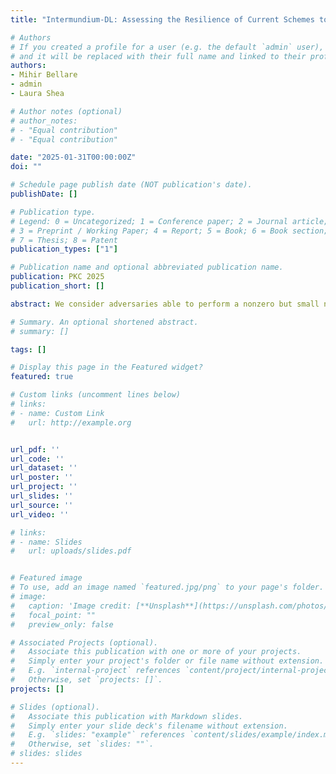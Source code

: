 ```yaml
---
title: "Intermundium-DL: Assessing the Resilience of Current Schemes to Discrete-Log-Computation Attacks on Public Parameters"

# Authors
# If you created a profile for a user (e.g. the default `admin` user), write the username (folder name) here 
# and it will be replaced with their full name and linked to their profile.
authors:
- Mihir Bellare
- admin
- Laura Shea

# Author notes (optional)
# author_notes:
# - "Equal contribution"
# - "Equal contribution"

date: "2025-01-31T00:00:00Z"
doi: ""

# Schedule page publish date (NOT publication's date).
publishDate: []

# Publication type.
# Legend: 0 = Uncategorized; 1 = Conference paper; 2 = Journal article;
# 3 = Preprint / Working Paper; 4 = Report; 5 = Book; 6 = Book section;
# 7 = Thesis; 8 = Patent
publication_types: ["1"]

# Publication name and optional abbreviated publication name.
publication: PKC 2025
publication_short: []

abstract: We consider adversaries able to perform a nonzero but small number of discrete logarithm computations, as would be expected with near-term quantum computers. Schemes with public parameters consisting of a few group elements are now at risk; could an adversary knowing the discrete logarithms of these elements go on to easily compromise the security of many users? We study this question for known schemes and find, across them, a perhaps surprising variance in the answers. In a first class are schemes, including Okamoto and Katz-Wang signatures, that we show fully retain security even when the discrete logs of the group elements in their parameters are known to the adversary. In a second class are schemes like Cramer-Shoup encryption and the SPAKE2 password-authenticated key exchange protocol that we show retain some partial but still meaningful and valuable security. In the last class are schemes we show by attack to totally break. The distinctions uncovered by these results shed light on the security of classical schemes in a setting of immediate importance, and help make choices moving forward.

# Summary. An optional shortened abstract.
# summary: []

tags: []

# Display this page in the Featured widget?
featured: true

# Custom links (uncomment lines below)
# links:
# - name: Custom Link
#   url: http://example.org


url_pdf: ''
url_code: ''
url_dataset: ''
url_poster: ''
url_project: ''
url_slides: ''
url_source: ''
url_video: ''

# links:
# - name: Slides
#   url: uploads/slides.pdf


# Featured image
# To use, add an image named `featured.jpg/png` to your page's folder. 
# image:
#   caption: 'Image credit: [**Unsplash**](https://unsplash.com/photos/pLCdAaMFLTE)'
#   focal_point: ""
#   preview_only: false

# Associated Projects (optional).
#   Associate this publication with one or more of your projects.
#   Simply enter your project's folder or file name without extension.
#   E.g. `internal-project` references `content/project/internal-project/index.md`.
#   Otherwise, set `projects: []`.
projects: []

# Slides (optional).
#   Associate this publication with Markdown slides.
#   Simply enter your slide deck's filename without extension.
#   E.g. `slides: "example"` references `content/slides/example/index.md`.
#   Otherwise, set `slides: ""`.
# slides: slides
---
```

